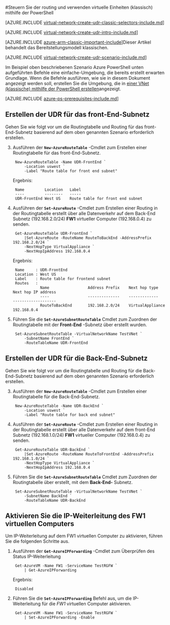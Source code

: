 <properties 
   pageTitle="Routing steuern und virtuelle Einheiten mithilfe der PowerShell im Bereitstellungsmodell klassischen verwenden | Microsoft Azure"
   description="Erfahren Sie, wie routing in VNets mithilfe der PowerShell im Bereitstellungsmodell klassischen steuern"
   services="virtual-network"
   documentationCenter="na"
   authors="jimdial"
   manager="carmonm"
   editor=""
   tags="azure-service-management"
/>
<tags  
   ms.service="virtual-network"
   ms.devlang="na"
   ms.topic="article"
   ms.tgt_pltfrm="na"
   ms.workload="infrastructure-services"
   ms.date="02/02/2016"
   ms.author="jdial" />

#<a name="control-routing-and-use-virtual-appliances-classic-using-powershell"></a>Steuern Sie der routing und verwenden virtuelle Einheiten (klassisch) mithilfe der PowerShell

[AZURE.INCLUDE [virtual-network-create-udr-classic-selectors-include.md](../../includes/virtual-network-create-udr-classic-selectors-include.md)]

[AZURE.INCLUDE [virtual-network-create-udr-intro-include.md](../../includes/virtual-network-create-udr-intro-include.md)]

[AZURE.INCLUDE [azure-arm-classic-important-include](../../includes/azure-arm-classic-important-include.md)]Dieser Artikel behandelt das Bereitstellungsmodell klassischen.

[AZURE.INCLUDE [virtual-network-create-udr-scenario-include.md](../../includes/virtual-network-create-udr-scenario-include.md)]

Im Beispiel oben beschriebenen Szenario Azure PowerShell unten aufgeführten Befehle eine einfache-Umgebung, die bereits erstellt erwarten Grundlage. Wenn die Befehle ausführen, wie sie in diesem Dokument angezeigt werden soll, erstellen Sie die Umgebung, die in [einer VNet (klassische) mithilfe der PowerShell erstellen](virtual-networks-create-vnet-classic-netcfg-ps.md)angezeigt.

[AZURE.INCLUDE [azure-ps-prerequisites-include.md](../../includes/azure-ps-prerequisites-include.md)]

## <a name="create-the-udr-for-the-front-end-subnet"></a>Erstellen der UDR für das front-End-Subnetz
Gehen Sie wie folgt vor um die Routingtabelle und Routing für das front-End-Subnetz basierend auf dem oben genannten Szenario erforderlich erstellen.

3. Ausführen der **`New-AzureRouteTable`** -Cmdlet zum Erstellen einer Routingtabelle für das front-End-Subnetz.

        New-AzureRouteTable -Name UDR-FrontEnd `
            -Location uswest `
            -Label "Route table for front end subnet"

    Ergebnis:

        Name         Location   Label                          
        ----         --------   -----                          
        UDR-FrontEnd West US    Route table for front end subnet

4. Ausführen der **`Set-AzureRoute`** -Cmdlet zum Erstellen einer Routing in der Routingtabelle erstellt über alle Datenverkehr auf dem Back-End Subnetz (192.168.2.0/24) **FW1** virtueller Computer (192.168.0.4) zu senden.
    
        Get-AzureRouteTable UDR-FrontEnd `
            |Set-AzureRoute -RouteName RouteToBackEnd -AddressPrefix 192.168.2.0/24 `
            -NextHopType VirtualAppliance `
            -NextHopIpAddress 192.168.0.4

    Ergebnis:

        Name     : UDR-FrontEnd
        Location : West US
        Label    : Route table for frontend subnet
        Routes   : 
                   Name                 Address Prefix    Next hop type        Next hop IP address
                   ----                 --------------    -------------        -------------------
                   RouteToBackEnd       192.168.2.0/24    VirtualAppliance     192.168.0.4  

5. Führen Sie die **`Set-AzureSubnetRouteTable`** Cmdlet zum Zuordnen der Routingtabelle mit der **Front-End** -Subnetz über erstellt wurden.

        Set-AzureSubnetRouteTable -VirtualNetworkName TestVNet `
            -SubnetName FrontEnd `
            -RouteTableName UDR-FrontEnd
 
## <a name="create-the-udr-for-the-back-end-subnet"></a>Erstellen der UDR für die Back-End-Subnetz
Gehen Sie wie folgt vor um die Routingtabelle und Routing für die Back-End-Subnetz basierend auf dem oben genannten Szenario erforderlich erstellen.

3. Ausführen der **`New-AzureRouteTable`** -Cmdlet zum Erstellen einer Routingtabelle für die Back-End-Subnetz.

        New-AzureRouteTable -Name UDR-BackEnd `
            -Location uswest `
            -Label "Route table for back end subnet"

4. Ausführen der **`Set-AzureRoute`** -Cmdlet zum Erstellen einer Routing in der Routingtabelle erstellt über alle Datenverkehr auf dem front-End Subnetz (192.168.1.0/24) **FW1** virtueller Computer (192.168.0.4) zu senden.

        Get-AzureRouteTable UDR-BackEnd `
            |Set-AzureRoute -RouteName RouteToFrontEnd -AddressPrefix 192.168.1.0/24 `
            -NextHopType VirtualAppliance `
            -NextHopIpAddress 192.168.0.4

5. Führen Sie die **`Set-AzureSubnetRouteTable`** Cmdlet zum Zuordnen der Routingtabelle über erstellt, mit dem **Back-End-** Subnetz.

        Set-AzureSubnetRouteTable -VirtualNetworkName TestVNet `
            -SubnetName BackEnd `
            -RouteTableName UDR-BackEnd

## <a name="enable-ip-forwarding-on-the-fw1-vm"></a>Aktivieren Sie die IP-Weiterleitung des FW1 virtuellen Computers
Um IP-Weiterleitung auf dem FW1 virtuellen Computer zu aktivieren, führen Sie die folgenden Schritte aus.

1. Ausführen der **`Get-AzureIPForwarding`** -Cmdlet zum Überprüfen des Status IP-Weiterleitung

        Get-AzureVM -Name FW1 -ServiceName TestRGFW `
            | Get-AzureIPForwarding

    Ergebnis:

        Disabled

2. Führen Sie die **`Set-AzureIPForwarding`** Befehl aus, um die IP-Weiterleitung für die *FW1* virtuellen Computer aktivieren.

        Get-AzureVM -Name FW1 -ServiceName TestRGFW `
            | Set-AzureIPForwarding -Enable
